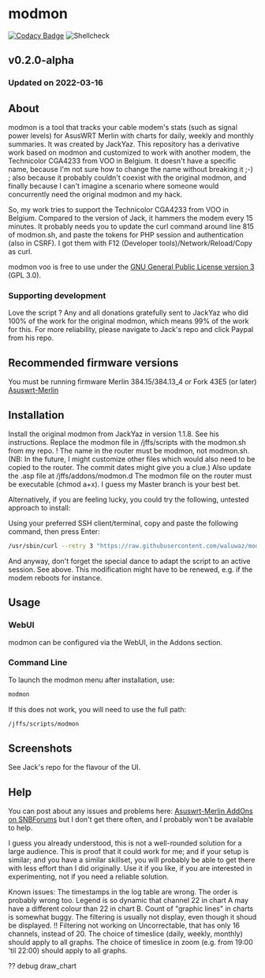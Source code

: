# modmon
[![Codacy Badge](https://api.codacy.com/project/badge/Grade/91af8db9cd354643a8ef6a7117be90fb)](https://www.codacy.com/app/jackyaz/modmon?utm_source=github.com&amp;utm_medium=referral&amp;utm_content=jackyaz/modmon&amp;utm_campaign=Badge_Grade)
![Shellcheck](https://github.com/jackyaz/modmon/actions/workflows/shellcheck.yml/badge.svg)

## v0.2.0-alpha
### Updated on 2022-03-16
## About
modmon is a tool that tracks your cable modem's stats (such as signal power levels) for AsusWRT Merlin with charts for daily, weekly and monthly summaries. It was created by JackYaz. This repository has a derivative work based on modmon and customized to work with another modem, the Technicolor CGA4233 from VOO in Belgium. It doesn't have a specific name, because I'm not sure how to change the name without breaking it   ;-)  ; also because it probably couldn't coexist with the original modmon, and finally because I can't imagine a scenario where someone would concurrently need the original modmon and my hack.

So, my work tries to support the Technicolor CGA4233 from VOO in Belgium. Compared to the version of Jack, it hammers the modem every 15 minutes. It probably needs you to update the curl command around line 815 of modmon.sh, and paste the tokens for PHP session and authentication (also in CSRF). I got them with F12 (Developer tools)/Network/Reload/Copy as curl. 

modmon voo is free to use under the [GNU General Public License version 3](https://opensource.org/licenses/GPL-3.0) (GPL 3.0).

### Supporting development
Love the script ? Any and all donations gratefully sent to JackYaz who did 100% of the work for the original modmon, which means 99% of the work for this. For more reliability, please navigate to Jack's repo and click Paypal from his repo.

## Recommended firmware versions
You must be running firmware Merlin 384.15/384.13_4 or Fork 43E5 (or later) [Asuswrt-Merlin](https://www.asuswrt-merlin.net/)

## Installation
Install the original modmon from JackYaz in version 1.1.8. See his instructions.
Replace the modmon file in /jffs/scripts with the modmon.sh from my repo. ! The name in the router must be modmon, not modmon.sh.
(NB: In the future, I might customize other files which would also need to be copied to the router. The commit dates might give you a clue.) Also update the .asp file at /jffs/addons/modmon.d
The modmon file on the router must be executable (chmod a+x).
I guess my Master branch is your best bet.

Alternatively, if you are feeling lucky, you could try the following, untested approach to install:

Using your preferred SSH client/terminal, copy and paste the following command, then press Enter:

```sh
/usr/sbin/curl --retry 3 "https://raw.githubusercontent.com/waluwaz/modmon/master/modmon.sh" -o "/jffs/scripts/modmon" && chmod 0755 /jffs/scripts/modmon && /jffs/scripts/modmon install
```

And anyway, don't forget the special dance to adapt the script to an active session. See above. This modification might have to be renewed, e.g. if the modem reboots for instance.

## Usage
### WebUI
modmon can be configured via the WebUI, in the Addons section.

### Command Line
To launch the modmon menu after installation, use:
```sh
modmon
```

If this does not work, you will need to use the full path:
```sh
/jffs/scripts/modmon
```

## Screenshots
See Jack's repo for the flavour of the UI.

## Help
You can post about any issues and problems here: [Asuswrt-Merlin AddOns on SNBForums](https://www.snbforums.com/forums/asuswrt-merlin-addons.60/?prefix_id=21)
but I don't get there often, and I probably won't be available to help.

I guess you already understood, this is not a well-rounded solution for a large audience. This is proof that it could work for me; and if your setup is similar; and you have a similar skillset, you will probably be able to get there with less effort than I did originally. Use it if you like, if you are interested in experimenting, not if you need a reliable solution.

Known issues:
The timestamps in the log table are wrong. The order is probably wrong too.
Legend is so dynamic that channel 22 in chart A may have a different colour than 22 in chart B.
Count of "graphic lines" in charts is somewhat buggy. The filtering is usually not display, even though it shoud be displayed.
!! Filtering not working on Uncorrectable, that has only 16 channels, instead of 20.
The choice of timeslice (daily, weekly, monthly) should apply to all graphs.
The choice of timeslice in zoom (e.g. from 19:00 'til 22:00) should apply to all graphs.

?? debug draw_chart